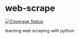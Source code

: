 # web-scrape
[![Coverage Status](https://coveralls.io/repos/github/cumulus27/web-scrape/badge.svg?branch=master)](https://coveralls.io/github/cumulus27/web-scrape?branch=master)

learning web scraping with python
